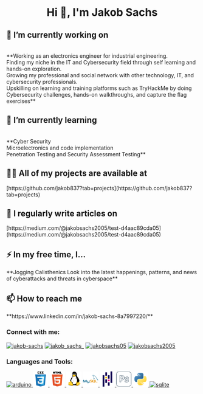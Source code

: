 <h1 align="center">Hi 👋, I'm Jakob Sachs</h1>

<h2>🔭 I’m currently working on</h2> <br>**Working as an electronics engineer for industrial engineering.<br>Finding my niche in the IT and Cybersecurity field through self learning and hands-on exploration.<br>Growing my professional and social network with other technology, IT, and cybersecurity professionals.<br>Upskilling on learning and training platforms such as TryHackMe by doing Cybersecurity challenges, hands-on walkthroughs, and capture the flag exercises**

<h2 >🌱 I’m currently learning</h2> <br>**Cyber Security <br>Microelectronics and code implementation <br>Penetration Testing and Security Assessment Testing**

<h2 > 👨‍💻 All of my projects are available at</h2> [https://github.com/jakob837?tab=projects](https://github.com/jakob837?tab=projects)

<h2 >📝 I regularly write articles on</h2> [https://medium.com/@jakobsachs2005/test-d4aac89cda05](https://medium.com/@jakobsachs2005/test-d4aac89cda05)

<h2 >⚡ In my free time, I...</h2> **Jogging Calisthenics Look into the latest happenings, patterns, and news of cyberattacks and threats in cyberspace**

<h2 >📫 How to reach me</h2> **https://www.linkedin.com/in/jakob-sachs-8a7997220/**

<h3 align="left">Connect with me:</h3>
<p align="left">
<a href="https://linkedin.com/in/jakob-sachs" target="blank"><img align="center" src="https://raw.githubusercontent.com/rahuldkjain/github-profile-readme-generator/master/src/images/icons/Social/linked-in-alt.svg" alt="jakob-sachs" height="30" width="40" /></a>
<a href="https://instagram.com/jakob_sachs_" target="blank"><img align="center" src="https://raw.githubusercontent.com/rahuldkjain/github-profile-readme-generator/master/src/images/icons/Social/instagram.svg" alt="jakob_sachs_" height="30" width="40" /></a>
<a href="https://medium.com/jakobsachs05" target="blank"><img align="center" src="https://raw.githubusercontent.com/rahuldkjain/github-profile-readme-generator/master/src/images/icons/Social/medium.svg" alt="jakobsachs05" height="30" width="40" /></a>
<a href="https://www.hackerrank.com/jakobsachs2005" target="blank"><img align="center" src="https://raw.githubusercontent.com/rahuldkjain/github-profile-readme-generator/master/src/images/icons/Social/hackerrank.svg" alt="jakobsachs2005" height="30" width="40" /></a>
</p>

<h3 align="left">Languages and Tools:</h3>
<p align="left"> <a href="https://www.arduino.cc/" target="_blank" rel="noreferrer"> <img src="https://cdn.worldvectorlogo.com/logos/arduino-1.svg" alt="arduino" width="40" height="40"/> </a> <a href="https://www.w3schools.com/css/" target="_blank" rel="noreferrer"> <img src="https://raw.githubusercontent.com/devicons/devicon/master/icons/css3/css3-original-wordmark.svg" alt="css3" width="40" height="40"/> </a> <a href="https://www.w3.org/html/" target="_blank" rel="noreferrer"> <img src="https://raw.githubusercontent.com/devicons/devicon/master/icons/html5/html5-original-wordmark.svg" alt="html5" width="40" height="40"/> </a> <a href="https://www.linux.org/" target="_blank" rel="noreferrer"> <img src="https://raw.githubusercontent.com/devicons/devicon/master/icons/linux/linux-original.svg" alt="linux" width="40" height="40"/> </a> <a href="https://www.mysql.com/" target="_blank" rel="noreferrer"> <img src="https://raw.githubusercontent.com/devicons/devicon/master/icons/mysql/mysql-original-wordmark.svg" alt="mysql" width="40" height="40"/> </a> <a href="https://pandas.pydata.org/" target="_blank" rel="noreferrer"> <img src="https://raw.githubusercontent.com/devicons/devicon/2ae2a900d2f041da66e950e4d48052658d850630/icons/pandas/pandas-original.svg" alt="pandas" width="40" height="40"/> </a> <a href="https://www.photoshop.com/en" target="_blank" rel="noreferrer"> <img src="https://raw.githubusercontent.com/devicons/devicon/master/icons/photoshop/photoshop-line.svg" alt="photoshop" width="40" height="40"/> </a> <a href="https://www.python.org" target="_blank" rel="noreferrer"> <img src="https://raw.githubusercontent.com/devicons/devicon/master/icons/python/python-original.svg" alt="python" width="40" height="40"/> </a> <a href="https://www.sqlite.org/" target="_blank" rel="noreferrer"> <img src="https://www.vectorlogo.zone/logos/sqlite/sqlite-icon.svg" alt="sqlite" width="40" height="40"/> </a> </p>
